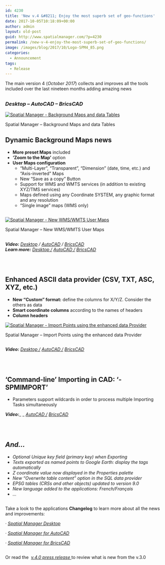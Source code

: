```yaml
---
id: 4230
title: 'New v.4 &#8211; Enjoy the most superb set of geo-functions'
date: 2017-10-05T10:18:09+00:00
author: admin
layout: old-post
guid: http://www.spatialmanager.com/?p=4230
permalink: /new-v-4-enjoy-the-most-superb-set-of-geo-functions/
image: /images/blog/2017/10/Logo-SPM4_85.png
categories:
  - Announcement
tags:
  - Release
---
```

The main version 4 (_October 2017_) collects and improves all the tools included over the last nineteen months adding amazing news

## 

<h3>
  <em>Desktop &#8211; AutoCAD &#8211; BricsCAD</em>
</h3>

<!--more-->

<div>
  <a href="/images/blog/2017/10/SPM_New_Preset_BGMaps__Tables_V4.png" target="_blank" rel="nofollow"><img src="/images/blog/2017/10/SPM_New_Preset_BGMaps__Tables_V4-1024x576.png" alt="Spatial Manager - Background Maps and data Tables" width="625" height="352" srcset="/images/blog/2017/10/SPM_New_Preset_BGMaps__Tables_V4-1024x576.png 1024w, /images/blog/2017/10/SPM_New_Preset_BGMaps__Tables_V4-300x169.png 300w, /images/blog/2017/10/SPM_New_Preset_BGMaps__Tables_V4-768x432.png 768w, /images/blog/2017/10/SPM_New_Preset_BGMaps__Tables_V4-624x351.png 624w, /images/blog/2017/10/SPM_New_Preset_BGMaps__Tables_V4.png 1280w" sizes="(max-width: 625px) 100vw, 625px" /></a>
  
  <p>
    Spatial Manager &#8211; Background Maps and data Tables
  </p>
</div>

## <span>Dynamic Background Maps news</span>

  * **More preset Maps** included
  * **&#8216;Zoom to the Map&#8217;** option
  * **User Maps configuration** 
      * &#8220;Multi-Layer&#8221;, &#8220;Transparent&#8221;, &#8220;Dimension&#8221; (date, time, etc.) and &#8220;Axis-inverted&#8221; Maps
      * New &#8220;Save as a copy&#8221; Button
      * Support for WMS and WMTS services (in addition to existing XYZ/TMS services)
      * Maps defined using any Coordinate SYSTEM, any graphic format and any resolution
      * &#8220;Single image&#8221; maps (WMS only)

## 

<div>
  <a href="/images/blog/2017/10/SPM_New_WMS-WMTS_User_BGMaps_V4.png" target="_blank" rel="nofollow"><img src="/images/blog/2017/10/SPM_New_WMS-WMTS_User_BGMaps_V4-300x138.png" alt="Spatial Manager - New WMS/WMTS User Maps" width="625" height="287" srcset="/images/blog/2017/10/SPM_New_WMS-WMTS_User_BGMaps_V4-300x138.png 300w, /images/blog/2017/10/SPM_New_WMS-WMTS_User_BGMaps_V4-768x352.png 768w, /images/blog/2017/10/SPM_New_WMS-WMTS_User_BGMaps_V4-624x286.png 624w, /images/blog/2017/10/SPM_New_WMS-WMTS_User_BGMaps_V4.png 977w" sizes="(max-width: 625px) 100vw, 625px" /></a>
  
  <p>
    Spatial Manager &#8211; New WMS/WMTS User Maps
  </p>
</div>

## 

**_Video:_** <a href="https://youtu.be/zmH8Cdi5DPk?rel=0" target="_blank" rel="nofollow"><em>Desktop</em></a> _/_ <a href="https://youtu.be/jlBf9xs-GyE?rel=0" target="_blank" rel="nofollow"><em>AutoCAD</em></a> _/_ <a href="https://youtu.be/vo6UEi_r7Cs?rel=0" target="_blank" rel="nofollow"><em>BricsCAD<br /> </em></a>**_Learn more:_** <a href="http://wiki.spatialmanager.com/index.php/Spatial_Manager_Desktop%E2%84%A2_-_FAQs:_Background_Maps#Can_I_configure_my_own_Web_Map_Services.3F" target="_blank" rel="nofollow"><em>Desktop /</em></a> <a href="http://wiki.spatialmanager.com/index.php/Spatial_Manager%E2%84%A2_for_AutoCAD_-_FAQs:_Background_Maps_(%22Standard%22_and_%22Professional%22_editions_only)#Can_I_configure_my_own_Web_Map_Services.3F" target="_blank" rel="nofollow"><em>AutoCAD /</em></a> <a href="http://wiki.spatialmanager.com/index.php/Spatial_Manager%E2%84%A2_for_BricsCAD_-_FAQs:_Background_Maps_(%22Standard%22_and_%22Professional%22_editions_only)#Can_I_configure_my_own_Web_Map_Services.3F" target="_blank" rel="nofollow"><em>BricsCAD</em></a>

## 

&nbsp;

## <span><strong>Enhanced ASCII data provider</strong> (CSV, TXT, ASC, XYZ, etc.)</span>

  * **New &#8220;Custom&#8221; format:** define the columns for X/Y/Z. Consider the others as data
  * **Smart coordinate columns** according to the names of headers
  * **Column headers**

<div>
  <a href="/images/blog/2017/10/SPM_New_ASCII_Data_Provider_V4.png" target="_blank" rel="nofollow"><img src="/images/blog/2017/10/SPM_New_ASCII_Data_Provider_V4-1024x579.png" alt="Spatial Manager - Import Points using the enhanced data Provider" width="625" height="353" srcset="/images/blog/2017/10/SPM_New_ASCII_Data_Provider_V4-1024x579.png 1024w, /images/blog/2017/10/SPM_New_ASCII_Data_Provider_V4-300x170.png 300w, /images/blog/2017/10/SPM_New_ASCII_Data_Provider_V4-768x434.png 768w, /images/blog/2017/10/SPM_New_ASCII_Data_Provider_V4-624x353.png 624w, /images/blog/2017/10/SPM_New_ASCII_Data_Provider_V4.png 1167w" sizes="(max-width: 625px) 100vw, 625px" /></a>
  
  <p>
    Spatial Manager &#8211; Import Points using the enhanced data Provider
  </p>
</div>

## 

**_Video:_** <a href="https://youtu.be/EJG26apAFM4?rel=0" target="_blank" rel="nofollow"><em>Desktop /</em></a> <a href="https://youtu.be/IIYQLKIuuj0?rel=0" target="_blank" rel="nofollow"><em>AutoCAD /</em></a> <a href="https://youtu.be/G-y0Reu6sWs?rel=0" target="_blank" rel="nofollow"><em>BricsCAD</em></a>

## 

&nbsp;

## <span><strong>&#8216;Command-line&#8217; Importing in CAD</strong>: &#8216;<strong>-SPMIMPORT&#8217;</strong></span>

  * Parameters support wildcards in order to process multiple Importing Tasks simultaneously

**_Video:_**_ _ <a href="https://youtu.be/8K-MGjy7sAg?rel=0" target="_blank" rel="nofollow"><em>AutoCAD /</em></a> <a href="https://youtu.be/oS-UyRPMzQ8?rel=0" target="_blank" rel="nofollow"><em>BricsCAD</em></a>

## 

&nbsp;

## <span><em><strong>And&#8230;</strong></em></span>

  * _Optional Unique key field (primary key) when Exporting_
  * _Texts exported as named points to Google Earth: display the tags automatically_
  * _Z coordinate value now displayed in the Properties palette_
  * _New &#8220;Overwrite table content&#8221; option in the SQL data provider_
  * _EPSG tables (CRSs and other objects) updated to version 9.0_
  * _New language added to the applications: French/Français_
  *  _&#8230;_

## 

Take a look to the applications **Changelog** to learn more about all the news and improvements:

_· <a href="http://wiki.spatialmanager.com/index.php/Spatial_Manager_Desktop%E2%84%A2_Changelog" target="_blank" rel="nofollow">Spatial Manager Desktop</a>_
  
 _· <a href="http://wiki.spatialmanager.com/index.php/Spatial_Manager%E2%84%A2_for_AutoCAD_Changelog" target="_blank" rel="nofollow">Spatial Manager for AutoCAD</a>_
  
 _· <a href="http://wiki.spatialmanager.com/index.php/Spatial_Manager%E2%84%A2_for_BricsCAD_Changelog" target="_blank" rel="nofollow">Spatial Manager for BricsCAD</a>_

## 

Or read the  <a href="http://www.spatialmanager.com/SpatialManagerDownload/press/Spatial%20Manager%20V4%20-%20New%20main%20release%20-%20OCT%2017.pdf" target="_blank" rel="nofollow"><em>v.4.0 press release </em></a>to review what is new from the v.3.0